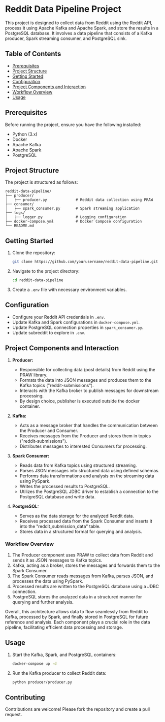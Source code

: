 # Reddit Data Pipeline Project

This project is designed to collect data from Reddit using the Reddit API, process it using Apache Kafka and Apache Spark, and store the results in a PostgreSQL database. It involves a data pipeline that consists of a Kafka producer, Spark streaming consumer, and PostgreSQL sink.

## Table of Contents

- [Prerequisites](#prerequisites)
- [Project Structure](#project-structure)
- [Getting Started](#getting-started)
- [Configuration](#configuration)
- [Project Components and Interaction](#project-components-and-interaction)
- [Workflow Overview](#workflow-overview)
- [Usage](#usage)


## Prerequisites

Before running the project, ensure you have the following installed:

- Python (3.x)
- Docker
- Apache Kafka
- Apache Spark
- PostgreSQL

## Project Structure

The project is structured as follows:

```
reddit-data-pipeline/
├── producer/
│   ├── producer.py             # Reddit data collection using PRAW
├── consumer/
│   ├── spark_consumer.py       # Spark streaming application
├── logs/
│   ├── logger.py               # Logging configuration
├── docker-compose.yml          # Docker Compose configuration
└── README.md
```

## Getting Started

1. Clone the repository:

   ```bash
   git clone https://github.com/yourusername/reddit-data-pipeline.git
   ```

2. Navigate to the project directory:

   ```bash
   cd reddit-data-pipeline
   ```

3. Create a `.env` file with necessary environment variables.

## Configuration

- Configure your Reddit API credentials in `.env`.
- Update Kafka and Spark configurations in `docker-compose.yml`.
- Update PostgreSQL connection properties in `spark_consumer.py`.
- Update subreddit to explore in `.env`.

## Project Components and Interaction

1. **Producer:**
   - Responsible for collecting data (post details) from Reddit using the PRAW library.
   - Formats the data into JSON messages and produces them to the Kafka topics ("reddit-submissions").
   - Interacts with the Kafka broker to publish messages for downstream processing.
   - By design choice, publisher is executed outside the docker container.

2. **Kafka:**
   - Acts as a message broker that handles the communication between the Producer and Consumer.
   - Receives messages from the Producer and stores them in topics ("reddit-submissions").
   - Distributes messages to interested Consumers for processing.

3. **Spark Consumer:**
   - Reads data from Kafka topics using structured streaming.
   - Parses JSON messages into structured data using defined schemas.
   - Performs data transformations and analysis on the streaming data using PySpark.
   - Writes the processed results to PostgreSQL.
   - Utilizes the PostgreSQL JDBC driver to establish a connection to the PostgreSQL database and write data.

4. **PostgreSQL:**
   - Serves as the data storage for the analyzed Reddit data.
   - Receives processed data from the Spark Consumer and inserts it into the "reddit_submission_data" table.
   - Stores data in a structured format for querying and analysis.

### Workflow Overview

1. The Producer component uses PRAW to collect data from Reddit and sends it as JSON messages to Kafka topics.
2. Kafka, acting as a broker, stores the messages and forwards them to the Spark Consumer.
3. The Spark Consumer reads messages from Kafka, parses JSON, and processes the data using PySpark.
4. Processed results are written to the PostgreSQL database using a JDBC connection.
5. PostgreSQL stores the analyzed data in a structured manner for querying and further analysis.

Overall, this architecture allows data to flow seamlessly from Reddit to Kafka, processed by Spark, and finally stored in PostgreSQL for future reference and analysis. Each component plays a crucial role in the data pipeline, facilitating efficient data processing and storage.

## Usage

1. Start the Kafka, Spark, and PostgreSQL containers:

   ```bash
   docker-compose up -d
   ```

2. Run the Kafka producer to collect Reddit data:

   ```bash
   python producer/producer.py
   ```


## Contributing

Contributions are welcome! Please fork the repository and create a pull request.


